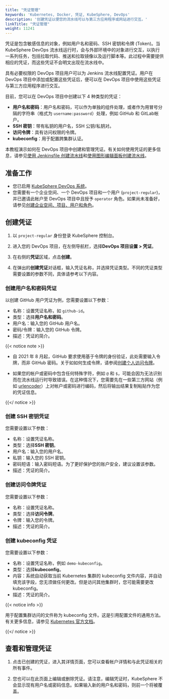 ```yaml
---
title: "凭证管理"
keywords: 'Kubernetes, Docker, 凭证, KubeSphere, DevOps'
description: '创建凭证以便您的流水线可以与第三方应用程序或网站进行交互。'
linkTitle: "凭证管理"
weight: 11241
---
```


凭证是包含敏感信息的对象，例如用户名和密码、SSH 密钥和令牌 (Token)。当 KubeSphere DevOps 流水线运行时，会与外部环境中的对象进行交互，以执行一系列任务，包括拉取代码、推送和拉取镜像以及运行脚本等。此过程中需要提供相应的凭证，而这些凭证不会明文出现在流水线中。

具有必要权限的 DevOps 项目用户可以为 Jenkins 流水线配置凭证。用户在 DevOps 项目中添加或配置这些凭证后，便可以在 DevOps 项目中使用这些凭证与第三方应用程序进行交互。

目前，您可以在 DevOps 项目中创建以下 4 种类型的凭证：

- **用户名和密码**：用户名和密码，可以作为单独的组件处理，或者作为用冒号分隔的字符串（格式为 `username:password`）处理，例如 GitHub 和 GitLab帐户。
- **SSH 密钥**：带有私钥的用户名，SSH 公钥/私钥对。
- **访问令牌**：具有访问权限的令牌。
- **kubeconfig**：用于配置跨集群认证。

本教程演示如何在 DevOps 项目中创建和管理凭证。有关如何使用凭证的更多信息，请参见[使用 Jenkinsfile 创建流水线](../../../../devops-user-guide/how-to-use/pipelines/create-a-pipeline-using-jenkinsfile/)和[使用图形编辑面板创建流水线](../../../../devops-user-guide/how-to-use/pipelines/create-a-pipeline-using-graphical-editing-panel/)。

## 准备工作

- 您已启用 [KubeSphere DevOps 系统](../../../../pluggable-components/devops/)。
- 您需要有一个企业空间、一个 DevOps 项目和一个用户 (`project-regular`)，并已邀请此帐户至 DevOps 项目中且授予 `operator` 角色。如果尚未准备好，请参见[创建企业空间、项目、用户和角色](../../../../quick-start/create-workspace-and-project/)。

## 创建凭证

1. 以 `project-regular` 身份登录 KubeSphere 控制台。

2. 进入您的 DevOps 项目，在左侧导航栏，选择**DevOps 项目设置 > 凭证**。

3. 在右侧的**凭证**区域，点击**创建**。

4. 在弹出的**创建凭证**对话框，输入凭证名称，并选择凭证类型。不同的凭证类型需要设置的参数不同，具体请参考以下内容。
### 创建用户名和密码凭证

以创建 GitHub 用户凭证为例，您需要设置以下参数：

- 名称：设置凭证名称，如 `github-id`。
- 类型：选择**用户名和密码**。
- 用户名：输入您的 GitHub 用户名。
- 密码/令牌：输入您的 GitHub 令牌。
- 描述：凭证的简介。

{{< notice note >}}

- 自 2021 年 8 月起，GitHub 要求使用基于令牌的身份验证，此处需要输入令牌，而非 GitHub 密码。关于如如何生成令牌，请参阅[创建个人访问令牌](https://docs.github.com/cn/authentication/keeping-your-account-and-data-secure/creating-a-personal-access-token)。

- 如果您的帐户或密码中包含任何特殊字符，例如 `@` 和 `$`，可能会因为无法识别而在流水线运行时导致错误。在这种情况下，您需要先在一些第三方网站（例如 [urlencoder](https://www.urlencoder.org/)）上对帐户或密码进行编码，然后将输出结果复制粘贴作为您的凭证信息。

{{</ notice >}}

### 创建 SSH 密钥凭证

您需要设置以下参数：

- 名称：设置凭证名称。
- 类型：选择**SSH 密钥**。
- 用户名：输入您的用户名。
- 私钥：输入您的 SSH 密钥。
- 密码短语：输入密码短语。为了更好保护您的账户安全，建议设置该参数。
- 描述：凭证的简介。

### 创建访问令牌凭证

您需要设置以下参数：

- 名称：设置凭证名称。
- 类型：选择**访问令牌**。
- 令牌：输入您的令牌。
- 描述：凭证的简介。

### 创建 kubeconfig 凭证

您需要设置以下参数：

- 名称：设置凭证名称，例如 `demo-kubeconfig`。
- 类型：选择**kubeconfig**。
- 内容：系统自动获取当前 Kubernetes 集群的 kubeconfig 文件内容，并自动填充该字段，您无须做任何更改。但是访问其他集群时，您可能需要更改 kubeconfig。
- 描述：凭证的简介。

{{< notice info >}}

用于配置集群访问的文件称为 kubeconfig 文件。这是引用配置文件的通用方法。有关更多信息，请参见 [Kubernetes 官方文档](https://kubernetes.io/zh/docs/concepts/configuration/organize-cluster-access-kubeconfig/)。

{{</ notice >}}

## 查看和管理凭证

1. 点击已创建的凭证，进入其详情页面，您可以查看帐户详情和与此凭证相关的所有事件。

2. 您也可以在此页面上编辑或删除凭证。请注意，编辑凭证时，KubeSphere 不会显示现有用户名或密码信息。如果输入新的用户名和密码，则前一个将被覆盖。
